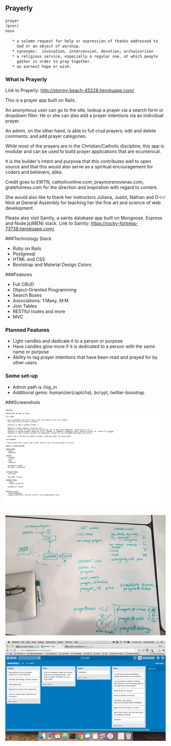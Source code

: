 ## Prayerly

```
prayer
/prer/
noun  

   * a solemn request for help or expression of thanks addressed to
     God or an object of worship.  
   * synonyms:	invocation, intercession, devotion; archaicorison  
   * a religious service, especially a regular one, at which people
     gather in order to pray together.
   * an earnest hope or wish.
```

### What is Prayerly

Link to Prayerly: http://stormy-beach-45228.herokuapp.com/

This is a prayer app built on Rails.

An anonymous user can go to the site, lookup a prayer via a search form or dropdown filter. He or she can also add a prayer intentions via an individual prayer.

An admin, on the other hand, is able to full crud prayers; edit and delete comments; and add prayer categories.

While most of the prayers are in the Christian/Catholic discipline, this app is modular and can be used to build prayer applications that are ecumenical.

It is the builder's intent and purpose that this contributes well to open source and that this would also serve as a spiritual encouragement for coders and believers, alike.

Credit goes to EWTN, catholiconline.com, praymorenovenas.com, gratefulness.com for the direction and inspiration with regard to content.

She would also like to thank her instructors Juliana, Justin, Nathan and D-i-r Nick at General Assembly for teaching her the fine art and science of web development.

Please also visit Saintly, a saints database app built on Mongoose, Express and Node.js(MEN) stack.
Link to Saintly: https://rocky-fortress-73738.herokuapp.com/

###Technology Stack

* Ruby on Rails
* Postgresql
* HTML and CSS
* Bootstrap and Material Design Colors

###Features

* Full CRUD
* Object-Oriented Programming
* Search Boxes
* Associations: 1:Many, M:M
* Join Tables
* RESTful routes and more
* MVC

### Planned Features

* Light candles and dedicate it to a person or purpose
* Have candles glow more if it is dedicated to a person with the same name or purpose
* Ability to tag prayer intentions that have been read and prayed for by other users

### Some set-up

* Admin path is /log_in
* Additional gems: humanizer(captcha), bcrypt, twitter-boostrap


###Screenshots

![alt text](public/User_story.png)

![alt text](public/erd_and_models.JPG)

![alt text](public/Trello.png)
